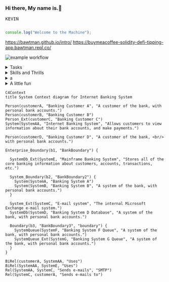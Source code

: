 ### Hi there, My name is.👋
<kbd>K</kbd><kbd>E</kbd><kbd>V</kbd><kbd>I</kbd><kbd>N</kbd>

```javascript

console.log("Welcome to the Machine");

```
https://bawtman.github.io/intro/
https://buymeacoffee-solidity-defi-tipping-app.bawtman.repl.co/

![example workflow](https://github.com/github/docs/actions/workflows/main.yml/badge.svg)

<details><summary>Tasks</summary>
<P>

- 🔭 I’m currently working on: Blockchain, Ethereum, smart contracts ect...
- 🌱 I’m currently learning: Solidity
- 👯 I’m looking to collaborate on: Any projects based in solidity, Web3, Blockchain.
- 🤔 I’m looking for help with: I got this!
- 💬 Ask me about: Anything
- 📫 How to reach me: [Email](mailto:bawtman@yahoo.com)
- ⚡ Fun fact: ...

</P>
</details>

<details><summary>Skills and Thrills</summary>
<P>

|   Blockchain  |     Coding    |      Tools    |
| :-----------: | :-----------: |  :----------: |
| ![blockchain](https://user-images.githubusercontent.com/28807084/196586208-498f8911-912e-4b38-b117-eb25f899915c.svg)  | ![php](https://user-images.githubusercontent.com/28807084/196586229-03c13c10-a621-4d26-ae88-ae4243348079.svg)  |  ![json](https://user-images.githubusercontent.com/28807084/196586223-3a3d4892-2f0a-4f5f-913c-69a9f1dc35c5.svg)  |
| ![bitcoin](https://user-images.githubusercontent.com/28807084/196586205-1377acce-7cd9-4a07-acad-47a68d86a468.svg) | ![python](https://user-images.githubusercontent.com/28807084/196586231-11be1c52-d91c-4ae8-bab9-4a2f38357d6c.svg)  | ![markdown](https://user-images.githubusercontent.com/28807084/196586225-a231b015-6e18-4917-a96b-69002e6047c3.svg)  |
| ![ethereum](https://user-images.githubusercontent.com/28807084/196586214-045c6520-62be-449a-831a-3e02b50768d4.svg)  | ![javascript](https://user-images.githubusercontent.com/28807084/196586222-e79f0363-1d55-4e56-ae10-5f77974ae99a.svg) | ![vscode](https://user-images.githubusercontent.com/28807084/196586232-537c4df4-048d-41b7-be46-0b948760fab9.svg) |
| ![chainlink](https://user-images.githubusercontent.com/28807084/196586209-73568bfb-60d3-49e1-8a96-287f8ce8eb2f.svg)  | ![mysql](https://user-images.githubusercontent.com/28807084/196586227-9bf82ea1-a9e2-4a27-b8ca-6d2d545b66a2.svg) | ![gimp](https://user-images.githubusercontent.com/28807084/196586217-5f9c157f-1c48-4bfe-a778-7c24b65d2cd0.svg) |
| ![hyperledger](https://user-images.githubusercontent.com/28807084/196586218-8a54306d-150a-4e09-8ee4-9d63b4337744.svg) | ![css](https://user-images.githubusercontent.com/28807084/196586212-9555d6fe-15e4-4741-8daf-92a9723a8525.svg)  | ![solidity](https://user-images.githubusercontent.com/28807084/196586053-366a68e8-5795-4bbd-91da-4a0adec05697.svg) |
| Content Cell  | Content Cell  | Content Cell  |

</P>
</details>




<details><summary>a</summary><P>⚡ Fun fact:</P></details>









<details><summary>A little fun</summary>
<p>

#### We can hide anything, even code!


```stl
solid MYSOLID
  facet normal  0.0   0.0  -1.0    
    outer loop
      vertex    0.0   0.0   0.0    
      vertex    1.0   1.0   0.0    
      vertex    1.0   0.0   0.0    
    endloop
  endfacet
  facet normal  0.0   0.0  -1.0    
    outer loop
      vertex    0.0   0.0   0.0 
      vertex    0.0   1.0   0.0    
      vertex    1.0   1.0   0.0    
    endloop
  endfacet
  facet normal -1.0   0.0   0.0    
    outer loop
      vertex    0.0   0.0   0.0
      vertex    0.0   1.0   1.0
      vertex    0.0   1.0   0.0
    endloop
  endfacet
  facet normal -1.0   0.0   0.0    
    outer loop
      vertex    0.0   0.0   0.0
      vertex    0.0   0.0   1.0
      vertex    0.0   1.0   1.0
    endloop
  endfacet
  facet normal  0.0   1.0   0.0    
    outer loop
      vertex    0.0   1.0   0.0
      vertex    1.0   1.0   1.0
      vertex    1.0   1.0   0.0
    endloop
  endfacet
  facet normal  0.0   1.0   0.0    
    outer loop
      vertex    0.0   1.0   0.0
      vertex    0.0   1.0   1.0
      vertex    1.0   1.0   1.0
    endloop
  endfacet
  facet normal  1.0   0.0   0.0    
    outer loop
      vertex    1.0   0.0   0.0
      vertex    1.0   1.0   0.0
      vertex    1.0   1.0   1.0
    endloop
  endfacet
  facet normal  1.0   0.0   0.0    
    outer loop
      vertex    1.0   0.0   0.0
      vertex    1.0   1.0   1.0
      vertex    1.0   0.0   1.0
    endloop
  endfacet
  facet normal  0.0  -1.0   0.0    
    outer loop
      vertex    0.0   0.0   0.0
      vertex    1.0   0.0   0.0
      vertex    1.0   0.0   1.0
    endloop
  endfacet
  facet normal  0.0  -1.0   0.0    
    outer loop
      vertex    0.0   0.0   0.0
      vertex    1.0   0.0   1.0
      vertex    0.0   0.0   1.0
    endloop
  endfacet
  facet normal  0.0   0.0   1.0    
    outer loop
      vertex    0.0   0.0   1.0
      vertex    1.0   0.0   1.0
      vertex    1.0   1.0   1.0
    endloop
  endfacet
  facet normal  0.0   0.0   1.0    
    outer loop
      vertex    0.0   0.0   1.0
      vertex    1.0   1.0   1.0
      vertex    0.0   1.0   1.0
    endloop
  endfacet
endsolid MYSOLID

```


</p>
</details>

```mermaid
C4Context
title System Context diagram for Internet Banking System

Person(customerA, "Banking Customer A", "A customer of the bank, with personal bank accounts.")
Person(customerB, "Banking Customer B")
Person_Ext(customerC, "Banking Customer C")
System(SystemAA, "Internet Banking System", "Allows customers to view information about their bank accounts, and make payments.")

Person(customerD, "Banking Customer D", "A customer of the bank, <br/> with personal bank accounts.")

Enterprise_Boundary(b1, "BankBoundary") {

  SystemDb_Ext(SystemE, "Mainframe Banking System", "Stores all of the core banking information about customers, accounts, transactions, etc.")

  System_Boundary(b2, "BankBoundary2") {
    System(SystemA, "Banking System A")
    System(SystemB, "Banking System B", "A system of the bank, with personal bank accounts.")
  }

  System_Ext(SystemC, "E-mail system", "The internal Microsoft Exchange e-mail system.")
  SystemDb(SystemD, "Banking System D Database", "A system of the bank, with personal bank accounts.")

  Boundary(b3, "BankBoundary3", "boundary") {
    SystemQueue(SystemF, "Banking System F Queue", "A system of the bank, with personal bank accounts.")
    SystemQueue_Ext(SystemG, "Banking System G Queue", "A system of the bank, with personal bank accounts.")
  }
}

BiRel(customerA, SystemAA, "Uses")
BiRel(SystemAA, SystemE, "Uses")
Rel(SystemAA, SystemC, "Sends e-mails", "SMTP")
Rel(SystemC, customerA, "Sends e-mails to")
```



